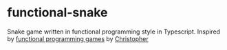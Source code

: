 # functional-snake
Snake game written in functional programming style in Typescript.
Inspired by [functional programming games](https://github.com/chrokh/fp-games) by [Christopher](https://github.com/chrokh)
